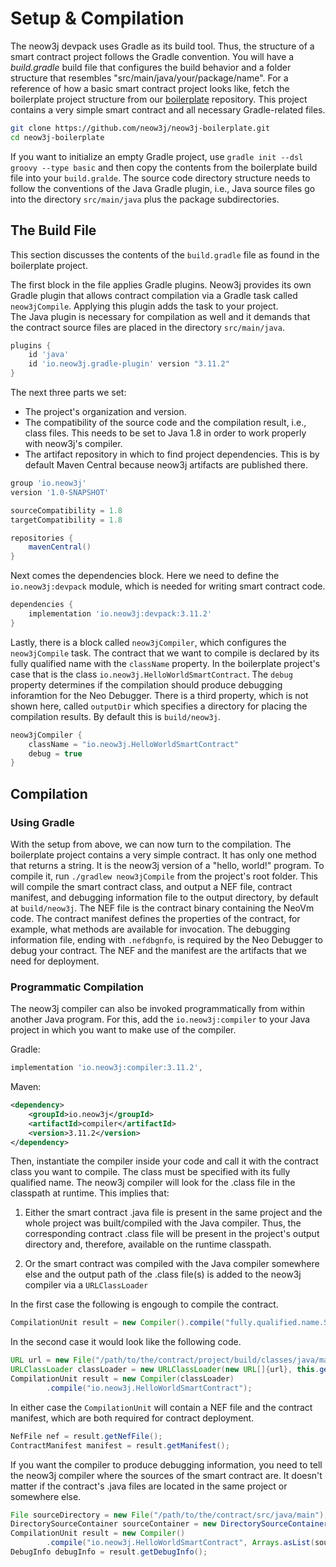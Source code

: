# Setup & Compilation

The neow3j devpack uses Gradle as its build tool. Thus, the structure of a smart contract project follows the Gradle
convention. You will have a *build.gradle* build file that configures the build behavior and a folder structure that
resembles "src/main/java/your/package/name". For a reference of how a basic smart contract project looks like, fetch
the boilerplate project structure from our [boilerplate](https://github.com/neow3j/neow3j-boilerplate) repository. 
This project contains a very simple smart contract and all necessary Gradle-related files. 

```bash
git clone https://github.com/neow3j/neow3j-boilerplate.git
cd neow3j-boilerplate
```

If you want to initialize an empty Gradle project, use `gradle init --dsl groovy --type basic` and then copy the
contents from the boilerplate build file into your `build.gralde`. The source code directory structure needs to follow
the conventions of the Java Gradle plugin, i.e., Java source files go into the directory `src/main/java` plus the
package subdirectories.

## The Build File

This section discusses the contents of the `build.gradle` file as found in the boilerplate project. 

The first block in the file applies Gradle plugins. Neow3j provides its own Gradle plugin that allows contract
compilation via a Gradle task called `neow3jCompile`. Applying this plugin adds the task to your project.  
The Java plugin is necessary for compilation as well and it demands that the contract source files are placed in the 
directory `src/main/java`.

```groovy
plugins {
    id 'java'
    id 'io.neow3j.gradle-plugin' version "3.11.2"
}
```

The next three parts we set:
- The project's organization and version. 
- The compatibility of the source code and the compilation result, i.e., class files. This needs to be set to Java 1.8
  in order to work properly with neow3j's compiler.
- The artifact repository in which to find project dependencies. This is by default Maven Central because neow3j
  artifacts are published there.

```groovy
group 'io.neow3j'
version '1.0-SNAPSHOT'

sourceCompatibility = 1.8
targetCompatibility = 1.8

repositories {
    mavenCentral()
}
```

Next comes the dependencies block. Here we need to define the `io.neow3j:devpack` module, which is needed for writing
smart contract code. 

```groovy
dependencies {
    implementation 'io.neow3j:devpack:3.11.2'
}
```

Lastly, there is a block called `neow3jCompiler`, which configures the `neow3jCompile` task. The contract that we want
to compile is declared by its fully qualified name with the `className` property. In the boilerplate project's case that
is the class `io.neow3j.HelloWorldSmartContract`.  The `debug` property determines if the compilation should produce
debugging inforamtion for the Neo Debugger. There is a third property, which is not shown here, called `outputDir` which 
specifies a directory for placing the compilation results. By default this is `build/neow3j`.

```groovy
neow3jCompiler {
    className = "io.neow3j.HelloWorldSmartContract"
    debug = true
}
```

## Compilation

### Using Gradle

With the setup from above, we can now turn to the compilation. The boilerplate project contains a very simple contract.
It has only one method that returns a string. It is the neow3j version of a "hello, world!" program. To compile it, run
`./gradlew neow3jCompile` from the project's root folder. This will compile the smart contract class, and output a NEF
file, contract manifest, and debugging information file to the output directory, by default at `build/neow3j`.
The NEF file is the contract binary containing the NeoVm code. The contract manifest defines the properties of the
contract, for example, what methods are available for invocation. The debugging information file, ending with 
`.nefdbgnfo`, is required by the Neo Debugger to debug your contract. The NEF and the manifest are the artifacts that we
need for deployment.


### Programmatic Compilation

The neow3j compiler can also be invoked programmatically from within another Java program. For this, add the
`io.neow3j:compiler` to your Java project in which you want to make use of the compiler. 

Gradle:

```groovy
implementation 'io.neow3j:compiler:3.11.2',
```

Maven:

```xml
<dependency>
    <groupId>io.neow3j</groupId>
    <artifactId>compiler</artifactId>
    <version>3.11.2</version>
</dependency>
```

Then, instantiate the compiler inside your code and call it with the contract class you want to compile. The class must
be specified with its fully qualified name. The neow3j compiler will look for the .class file in the classpath at
runtime. This implies that:

1. Either the smart contract .java file is present in the same project and the whole project was built/compiled with the
Java compiler. Thus, the corresponding contract .class file will be present in the project's output directory and,
therefore, available on the runtime classpath.

2. Or the smart contract was compiled with the Java compiler somewhere else and the output path of the .class file(s) is
added to the neow3j compiler via a `URLClassLoader` 

In the first case the following is engough to compile the contract.

```java
CompilationUnit result = new Compiler().compile("fully.qualified.name.SmartContract");
```

In the second case it would look like the following code.

```java
URL url = new File("/path/to/the/contract/project/build/classes/java/main").toURI().toURL();
URLClassLoader classLoader = new URLClassLoader(new URL[]{url}, this.getClass().getClassLoader());
CompilationUnit result = new Compiler(classLoader)
        .compile("io.neow3j.HelloWorldSmartContract");
```

In either case the `CompilationUnit` will contain a NEF file and the contract manifest, which are both required
for contract deployment.

```java
NefFile nef = result.getNefFile();
ContractManifest manifest = result.getManifest();
```

If you want the compiler to produce debugging information, you need to tell the neow3j compiler where the sources of the
smart contract are. It doesn't matter if the contract's .java files are located in the same project or somewhere else.

```java
File sourceDirectory = new File("/path/to/the/contract/src/java/main");
DirectorySourceContainer sourceContainer = new DirectorySourceContainer(sourceDirectory, false);
CompilationUnit result = new Compiler()
        .compile("io.neow3j.HelloWorldSmartContract", Arrays.asList(sourceContainer));
DebugInfo debugInfo = result.getDebugInfo();
```